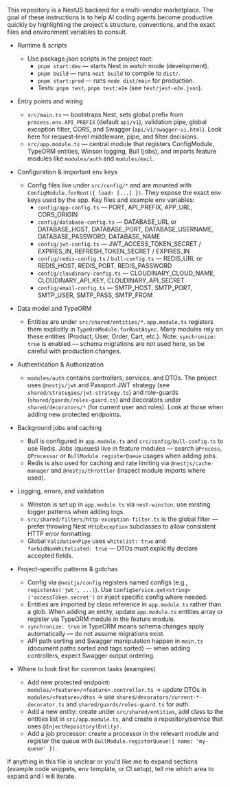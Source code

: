 This repository is a NestJS backend for a multi-vendor marketplace. The goal of these instructions is to help AI coding agents become productive quickly by highlighting the project's structure, conventions, and the exact files and environment variables to consult.

- Runtime & scripts
  - Use package.json scripts in the project root:
    - `pnpm start:dev` — starts Nest in watch mode (development).
    - `pnpm build` — runs `nest build` to compile to `dist/`.
    - `pnpm start:prod` — runs `node dist/main` for production.
    - Tests: `pnpm test`, `pnpm test:e2e` (see `test/jest-e2e.json`).

- Entry points and wiring
  - `src/main.ts` — bootstraps Nest, sets global prefix from `process.env.API_PREFIX` (default `api/v1`), validation pipe, global exception filter, CORS, and Swagger (`api/v1/swagger-ui.html`). Look here for request-level middleware, pipe, and filter decisions.
  - `src/app.module.ts` — central module that registers ConfigModule, TypeORM entities, Winson logging, Bull (jobs), and imports feature modules like `modules/auth` and `modules/mail`.

- Configuration & important env keys
  - Config files live under `src/config/*` and are mounted with `ConfigModule.forRoot({ load: [...] })`. They expose the exact env keys used by the app. Key files and example env variables:
    - `config/app-config.ts` — PORT, API_PREFIX, APP_URL, CORS_ORIGIN
    - `config/database-config.ts` — DATABASE_URL or DATABASE_HOST, DATABASE_PORT, DATABASE_USERNAME, DATABASE_PASSWORD, DATABASE_NAME
    - `config/jwt-config.ts` — JWT_ACCESS_TOKEN_SECRET / EXPIRES_IN, REFRESH_TOKEN_SECRET / EXPIRES_IN
    - `config/redis-config.ts` / `bull-config.ts` — REDIS_URL or REDIS_HOST, REDIS_PORT, REDIS_PASSWORD
    - `config/cloudinary-config.ts` — CLOUDINARY_CLOUD_NAME, CLOUDINARY_API_KEY, CLOUDINARY_API_SECRET
    - `config/email-config.ts` — SMTP_HOST, SMTP_PORT, SMTP_USER, SMTP_PASS, SMTP_FROM

- Data model and TypeORM
  - Entities are under `src/shared/entities/*`. `app.module.ts` registers them explicitly in `TypeOrmModule.forRootAsync`. Many modules rely on these entities (Product, User, Order, Cart, etc.). Note: `synchronize: true` is enabled — schema migrations are not used here, so be careful with production changes.

- Authentication & Authorization
  - `modules/auth` contains controllers, services, and DTOs. The project uses `@nestjs/jwt` and Passport JWT strategy (see `shared/strategies/jwt-strategy.ts`) and role-guards (`shared/guards/roles-guard.ts`) and decorators under `shared/decorators/*` (for current user and roles). Look at those when adding new protected endpoints.

- Background jobs and caching
  - Bull is configured in `app.module.ts` and `src/config/bull-config.ts` to use Redis. Jobs (queues) live in feature modules — search `@Process`, `@Processor` or `BullModule.registerQueue` usages when adding jobs.
  - Redis is also used for caching and rate limiting via `@nestjs/cache-manager` and `@nestjs/throttler` (inspect module imports where used).

- Logging, errors, and validation
  - Winston is set up in `app.module.ts` via `nest-winston`; use existing logger patterns when adding logs.
  - `src/shared/filters/http-exception-filter.ts` is the global filter — prefer throwing Nest `HttpException` subclasses to allow consistent HTTP error formatting.
  - Global `ValidationPipe` uses `whitelist: true` and `forbidNonWhitelisted: true` — DTOs must explicitly declare accepted fields.

- Project-specific patterns & gotchas
  - Config via `@nestjs/config` registers named configs (e.g., `registerAs('jwt', ...)`). Use `ConfigService.get<string>('accessToken.secret')` or inject specific config where needed.
  - Entities are imported by class reference in `app.module.ts` rather than a glob. When adding an entity, update `app.module.ts` entities array or register via TypeORM module in the feature module.
  - `synchronize: true` in TypeORM means schema changes apply automatically — do not assume migrations exist.
  - API path sorting and Swagger manipulation happen in `main.ts` (document paths sorted and tags sorted) — when adding controllers, expect Swagger output ordering.

- Where to look first for common tasks (examples)
  - Add new protected endpoint: `modules/<feature>/<feature>.controller.ts` -> update DTOs in `modules/<feature>/dtos` -> use `shared/decorators/current-*-decorator.ts` and `shared/guards/roles-guard.ts` for auth.
  - Add a new entity: create under `src/shared/entities`, add class to the entities list in `src/app.module.ts`, and create a repository/service that uses `@InjectRepository(Entity)`.
  - Add a job processor: create a processor in the relevant module and register the queue with `BullModule.registerQueue({ name: 'my-queue' })`.

If anything in this file is unclear or you'd like me to expand sections (example code snippets, env template, or CI setup), tell me which area to expand and I will iterate.
